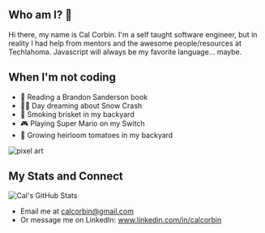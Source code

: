 ## Who am I? 🖖

Hi there, my name is Cal Corbin. I'm a self taught software engineer, but in reality I had help from mentors and the awesome people/resources at Techlahoma. Javascript will always be my favorite language... maybe.

## When I'm not coding

- 👑 Reading a Brandon Sanderson book
- 👨‍💻 Day dreaming about Snow Crash
- 🥩 Smoking brisket in my backyard
- 🎮 Playing Super Mario on my Switch
- 🍅 Growing heirloom tomatoes in my backyard          

![pixel art](https://media.giphy.com/media/5e25aUTZPcI94uMZgv/giphy.gif?cid=790b76111ef7917abedc86b2de4284f977df1f7b7a3e41f0&rid=giphy.gif&ct=g)

## My Stats and Connect

<img align="center" alt="Cal's GitHub Stats" src="https://github-readme-stats-lake-five.vercel.app/api?username=calcorbin&show_icons=true&hide_border=true&count_private=true&theme=tokyonight" />

- Email me at calcorbin@gmail.com
- Or message me on LinkedIn: www.linkedin.com/in/calcorbin
